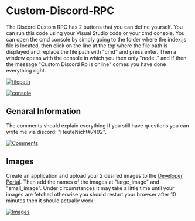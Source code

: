 # Custom-Discord-RPC
The Discord Custom RPC has 2 buttons that you can define yourself. You can run this code using your Visual Studio code or your cmd console. You can open the cmd console by simply going to the folder where the index.js file is located, then click on the line at the top where the file path is displayed and replace the file path with "cmd" and press enter. Then a window opens with the console in which you then only "node ." and if then the message "Custom Discord Rp is online" comes you have done everything right.

[![filepath](https://cdn.discordapp.com/attachments/819949207531159592/824558706984484896/Unbenannt.PNG)](https://github.com/YockerFX/Custom-Discord-RPC)

[![console](https://cdn.discordapp.com/attachments/819949207531159592/824558704375627786/AS.PNG)](https://github.com/YockerFX/Custom-Discord-RPC)

## Genaral Information
The comments should explain everything if you still have questions you can write me via discord: "HeuteNicht#7492".

[![Comments](https://cdn.discordapp.com/attachments/819949207531159592/824553061803360267/Unbenannt.PNG)](https://github.com/YockerFX/Custom-Discord-RPC/blob/main/index.js)

## Images
Create an application and upload your 2 desired images to the [Developer Portal](https://discord.com/developers/applications). Then add the names of the images at "large_image" and "small_image". Under circumstances it may take a little time until your images are fetched otherwise you should restart your browser after 10 minutes then it should actually work.

[![Images](https://cdn.discordapp.com/attachments/819949207531159592/824550916723179530/Unbenannt.PNG)](https://discord.com/developers/applications)


